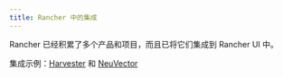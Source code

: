 ```yaml
---
title: Rancher 中的集成
---
```


Rancher 已经积累了多个产品和项目，而且已将它们集成到 Rancher UI 中。

集成示例：[Harvester](../explanations/integrations-in-rancher/harvester.md) 和 [NeuVector](../explanations/integrations-in-rancher/neuvector.md)